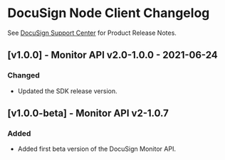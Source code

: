 # DocuSign Node Client Changelog

See [DocuSign Support Center](https://support.docusign.com/en/releasenotes/) for Product Release Notes.

## [v1.0.0] - Monitor API v2.0-1.0.0 - 2021-06-24
### Changed
- Updated the SDK release version.

## [v1.0.0-beta] - Monitor API v2-1.0.7
### Added
- Added first beta version of the DocuSign Monitor API.
